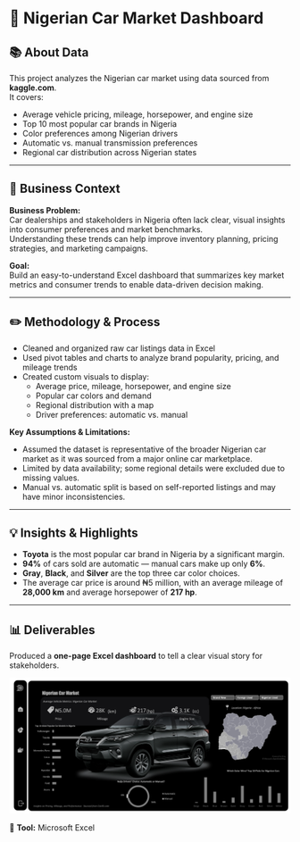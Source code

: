 # 🚗 Nigerian Car Market Dashboard

## 📚 About Data  
This project analyzes the Nigerian car market using data sourced from **kaggle.com**.  
It covers:

- Average vehicle pricing, mileage, horsepower, and engine size  
- Top 10 most popular car brands in Nigeria  
- Color preferences among Nigerian drivers  
- Automatic vs. manual transmission preferences  
- Regional car distribution across Nigerian states

---

## 🏢 Business Context

**Business Problem:**  
Car dealerships and stakeholders in Nigeria often lack clear, visual insights into consumer preferences and market benchmarks.  
Understanding these trends can help improve inventory planning, pricing strategies, and marketing campaigns.

**Goal:**  
Build an easy-to-understand Excel dashboard that summarizes key market metrics and consumer trends to enable data-driven decision making.

---

## ✏️ Methodology & Process

- Cleaned and organized raw car listings data in Excel  
- Used pivot tables and charts to analyze brand popularity, pricing, and mileage trends  
- Created custom visuals to display:
  - Average price, mileage, horsepower, and engine size
  - Popular car colors and demand
  - Regional distribution with a map
  - Driver preferences: automatic vs. manual

**Key Assumptions & Limitations:**  
- Assumed the dataset is representative of the broader Nigerian car market as it was sourced from a major online car marketplace.  
- Limited by data availability; some regional details were excluded due to missing values.  
- Manual vs. automatic split is based on self-reported listings and may have minor inconsistencies.

---

## 💡 Insights & Highlights

- **Toyota** is the most popular car brand in Nigeria by a significant margin.  
- **94%** of cars sold are automatic — manual cars make up only **6%**.  
- **Gray**, **Black**, and **Silver** are the top three car color choices.  
- The average car price is around ₦5 million, with an average mileage of **28,000 km** and average horsepower of **217 hp**.

---

## 📊 Deliverables

Produced a **one-page Excel dashboard** to tell a clear visual story for stakeholders.

![Dashboard Preview](dashboard_preview.png)

📍 **Tool:** Microsoft Excel

